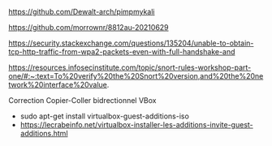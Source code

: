 https://github.com/Dewalt-arch/pimpmykali

https://github.com/morrownr/8812au-20210629

https://security.stackexchange.com/questions/135204/unable-to-obtain-tcp-http-traffic-from-wpa2-packets-even-with-full-handshake-and

https://resources.infosecinstitute.com/topic/snort-rules-workshop-part-one/#:~:text=To%20verify%20the%20Snort%20version,and%20the%20network%20interface%20value.

Correction Copier-Coller bidrectionnel VBox
- sudo apt-get install virtualbox-guest-additions-iso
- https://lecrabeinfo.net/virtualbox-installer-les-additions-invite-guest-additions.html
